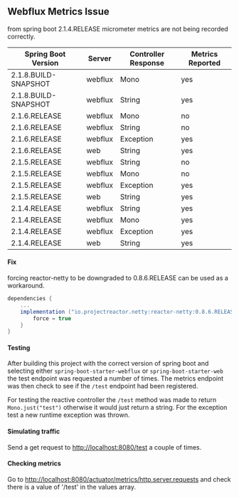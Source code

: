 ## Webflux Metrics Issue

from spring boot 2.1.4.RELEASE micrometer metrics are not being recorded correctly.

|Spring Boot Version | Server  | Controller Response | Metrics Reported |
|--------------------|---------|---------------------|------------------|
|2.1.8.BUILD-SNAPSHOT| webflux | Mono                | yes              | 
|2.1.8.BUILD-SNAPSHOT| webflux | String              | yes              | 
|2.1.6.RELEASE       | webflux | Mono                | no               | 
|2.1.6.RELEASE       | webflux | String              | no               | 
|2.1.6.RELEASE       | webflux | Exception           | yes              | 
|2.1.6.RELEASE       | web     | String              | yes              | 
|2.1.5.RELEASE       | webflux | String              | no               | 
|2.1.5.RELEASE       | webflux | Mono                | no               | 
|2.1.5.RELEASE       | webflux | Exception           | yes              | 
|2.1.5.RELEASE       | web     | String              | yes              | 
|2.1.4.RELEASE       | webflux | String              | yes              | 
|2.1.4.RELEASE       | webflux | Mono                | yes              | 
|2.1.4.RELEASE       | webflux | Exception           | yes              | 
|2.1.4.RELEASE       | web     | String              | yes              | 

#### Fix

forcing reactor-netty to be downgraded to 0.8.6.RELEASE can be used as a workaround.

```gradle
dependencies {
    ...
    implementation ("io.projectreactor.netty:reactor-netty:0.8.6.RELEASE") {
        force = true
    }
}
```

#### Testing
After building this project with the correct version of spring boot and selecting either `spring-boot-starter-webflux` or `spring-boot-starter-web` the test endpoint was requested a number of times.
The metrics endpoint was then check to see if the `/test` endpoint had been registered.

For testing the reactive controller the `/test` method was made to return `Mono.just("test")` otherwise it would just return a string.
For the exception test a new runtime exception was thrown. 

#### Simulating traffic

Send a get request to  <http://localhost:8080/test> a couple of times.

#### Checking metrics

Go to <http://localhost:8080/actuator/metrics/http.server.requests> and check there is a value of '/test' in the values array.
